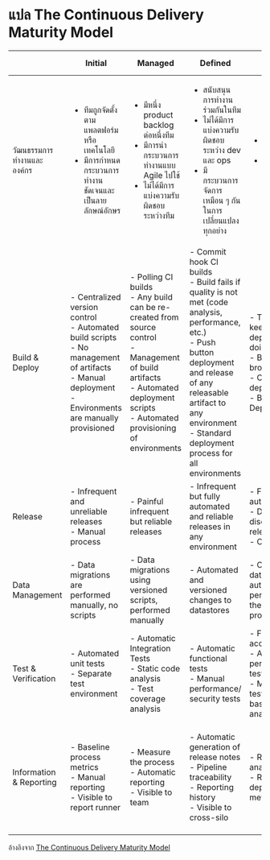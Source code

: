 # แปล The Continuous Delivery Maturity Model

| | Initial | Managed | Defined | Quantitatively Managed | Optimizing |
| --- | --- | --- | --- | --- | --- |
| วัฒนธรรมการทำงานและองค์กร | <ul><li>ทีมถูกจัดตั้งตามแพลตฟอร์มหรือเทคโนโลยี</li><li>มีการกำหนดกระบวนการทำงานชัดเจนและเป็นลายลักษณ์อักษร</li></ul> | <ul><li>มีหนึ่ง product backlog ต่อหนึ่งทีม</li><li>มีการนำกระบวนการทำงานแบบ Agile ไปใช้</li><li>ไม่ได้มีการแบ่งความรับผิดชอบระหว่างทีม</li></ul> | <ul><li>สนับสนุนการทำงานร่วมกันในทีม</li><li>ไม่ได้มีการแบ่งความรับผิดชอบระหว่าง dev และ ops</li><li>มีกระบวนการจัดการเหมือน ๆ กันในการเปลี่ยนแปลงทุกอย่าง</li></ul> | <ul><li>มีกระบวนการปรับปรุงอย่างต่อเนื่องกันข้ามทีม</li><li>ทีมรับผิดชอบทุกอย่างเพื่อให้สามารถนำขึ้น production ได้</li></ul> | <ul><li>เป็นทีมที่สามารถทำงานข้ามฟังชั่นกันได้</li></ul> |
| Build & Deploy | - Centralized version control <br/>- Automated build scripts<br/>- No management of artifacts <br/>- Manual deployment<br/>- Environments are manually provisioned | - Polling CI builds<br/>- Any build can be re-created from source control<br/>- Management of build artifacts<br/>- Automated deployment scripts<br/>- Automated provisioning of environments | - Commit hook Cl builds<br/>- Build fails if quality is not met (code analysis, performance, etc.) <br/>- Push button deployment and release of any releasable artifact to any environment <br/>- Standard deployment process for all environments | - Team priorities keeping codebase deployable over doing new work <br/>- Builds are not left broken <br/>- Orchestrated deployments <br/>- Blue Green Deployments | - Zero touch Continuous Deployments |
| Release | - Infrequent and unreliable releases <br/>- Manual process | - Painful infrequent but reliable releases | - Infrequent but fully automated and reliable releases in any environment | - Frequent fully automated releases <br/>- Deployment disconnected from release <br/>- Canary releases | - No rollbacks, always roll forward |
| Data Management | - Data migrations are performed manually, no scripts | - Data migrations using versioned scripts, performed manually | - Automated and versioned changes to datastores | - Changes to datastores automatically performed as part of the deployment process | - Automatic datastore changes and rollbacks tested with every deployment |
| Test & Verification | - Automated unit tests <br/>- Separate test environment | - Automatic Integration Tests <br/>- Static code analysis <br/>- Test coverage analysis | - Automatic functional tests <br/>- Manual performance/ security tests | - Fully automatic acceptance tests <br/>- Automatic performance/security tests <br/>- Manual exploratory testing based on risk based testing analysis | - Verify expected business value <br/>- Defects found and fixed immediately (roll forward) |
| Information & Reporting | - Baseline process metrics <br/>- Manual reporting <br/>- Visible to report runner | - Measure the process <br/>- Automatic reporting <br/>- Visible to team | - Automatic generation of release notes <br/>- Pipeline traceability <br/>- Reporting history <br/>- Visible to cross-silo | - Report trend analysis <br/>- Real time graphs on deployment pipeline metrics | - Dynamic self-service of information <br/>- Customizable dashboards <br/>- Cross-reference across organizational boundaries |

อ้างอิงจาก [The Continuous Delivery Maturity Model](https://tech.aabouzaid.com/2016/01/continuous-delivery-and-maturity-model.html)
